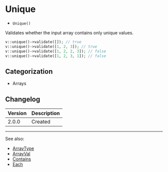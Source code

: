 # Unique

- `Unique()`

Validates whether the input array contains only unique values.

```php
v::unique()->validate([]); // true
v::unique()->validate([1, 2, 3]); // true
v::unique()->validate([1, 2, 2, 3]); // false
v::unique()->validate([1, 2, 3, 1]); // false
```

## Categorization

- Arrays

## Changelog

Version | Description
--------|-------------
  2.0.0 | Created

***
See also:

- [ArrayType](ArrayType.md)
- [ArrayVal](ArrayVal.md)
- [Contains](Contains.md)
- [Each](Each.md)
